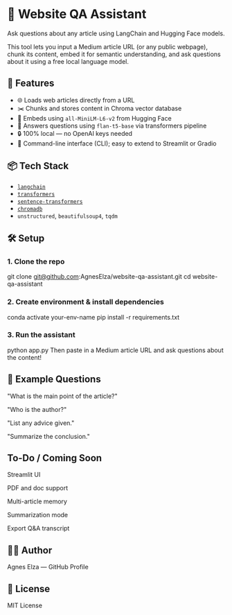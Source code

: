# 🧾 Website QA Assistant

Ask questions about any article using LangChain and Hugging Face models.

This tool lets you input a Medium article URL (or any public webpage), chunk its content, embed it for semantic understanding, and ask questions about it using a free local language model.

## 🚀 Features

- 🌐 Loads web articles directly from a URL
- ✂️ Chunks and stores content in Chroma vector database
- 🧠 Embeds using `all-MiniLM-L6-v2` from Hugging Face
- 🤖 Answers questions using `flan-t5-base` via transformers pipeline
- 🔒 100% local — no OpenAI keys needed
- 💬 Command-line interface (CLI); easy to extend to Streamlit or Gradio

## 📦 Tech Stack

- [`langchain`](https://github.com/langchain-ai/langchain)
- [`transformers`](https://huggingface.co/docs/transformers/)
- [`sentence-transformers`](https://www.sbert.net/)
- [`chromadb`](https://www.trychroma.com/)
- `unstructured`, `beautifulsoup4`, `tqdm`

## 🛠️ Setup

### 1. Clone the repo

git clone git@github.com:AgnesElza/website-qa-assistant.git
cd website-qa-assistant
### 2. Create environment & install dependencies

conda activate your-env-name
pip install -r requirements.txt
### 3. Run the assistant

python app.py
Then paste in a Medium article URL and ask questions about the content!

## 🔮 Example Questions
"What is the main point of the article?"

"Who is the author?"

"List any advice given."

"Summarize the conclusion."

## To-Do / Coming Soon
 Streamlit UI

 PDF and doc support

 Multi-article memory

 Summarization mode

 Export Q&A transcript

## 👩‍💻 Author
Agnes Elza — GitHub Profile

## 📄 License
MIT License
